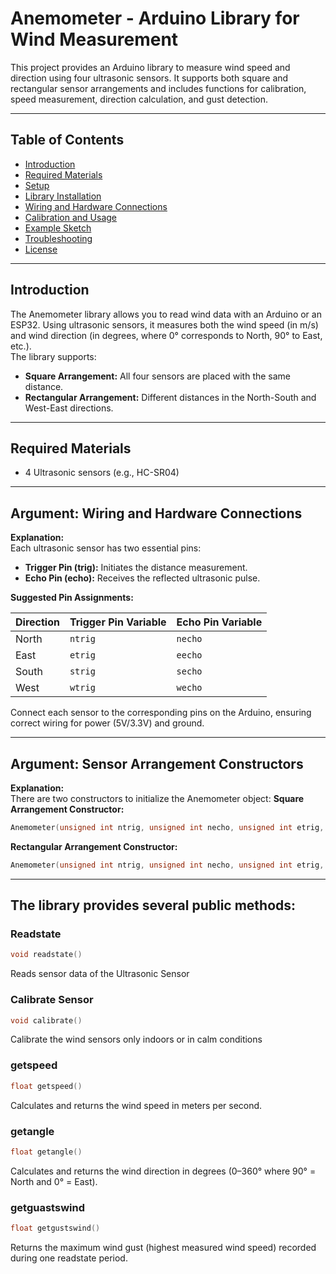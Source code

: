 # Anemometer - Arduino Library for Wind Measurement

This project provides an Arduino library to measure wind speed and direction using four ultrasonic sensors. It supports both square and rectangular sensor arrangements and includes functions for calibration, speed measurement, direction calculation, and gust detection.

---

## Table of Contents

- [Introduction](#introduction)
- [Required Materials](#required-materials)
- [Setup](#setup)
- [Library Installation](#library-installation)
- [Wiring and Hardware Connections](#wiring-and-hardware-connections)
- [Calibration and Usage](#calibration-and-usage)
- [Example Sketch](#example-sketch)
- [Troubleshooting](#troubleshooting)
- [License](#license)

---

## Introduction

The Anemometer library allows you to read wind data with an Arduino or an ESP32. Using ultrasonic sensors, it measures both the wind speed (in m/s) and wind direction (in degrees, where 0° corresponds to North, 90° to East, etc.).  
The library supports:
- **Square Arrangement:** All four sensors are placed with the same distance.
- **Rectangular Arrangement:** Different distances in the North-South and West-East directions.

---

## Required Materials

- 4 Ultrasonic sensors (e.g., HC-SR04)

---

## Argument: Wiring and Hardware Connections  
**Explanation:**  
Each ultrasonic sensor has two essential pins:
- **Trigger Pin (trig):** Initiates the distance measurement.
- **Echo Pin (echo):** Receives the reflected ultrasonic pulse.
  
**Suggested Pin Assignments:**

| Direction | Trigger Pin Variable | Echo Pin Variable |
|-----------|----------------------|-------------------|
| North     | `ntrig`              | `necho`           |
| East      | `etrig`              | `eecho`           |
| South     | `strig`              | `secho`           |
| West      | `wtrig`              | `wecho`           |

Connect each sensor to the corresponding pins on the Arduino, ensuring correct wiring for power (5V/3.3V) and ground.

---

## Argument: Sensor Arrangement Constructors  
**Explanation:**  
There are two constructors to initialize the Anemometer object:
  **Square Arrangement Constructor:**  
   ```cpp
   Anemometer(unsigned int ntrig, unsigned int necho, unsigned int etrig, unsigned int eecho, unsigned int strig, unsigned int secho, unsigned int wtrig, unsigned int wecho, unsigned int distance);
  ```
  **Rectangular Arrangement Constructor:**
  ```cpp
  Anemometer(unsigned int ntrig, unsigned int necho, unsigned int etrig, unsigned int eecho, unsigned int strig, unsigned int secho, unsigned int wtrig, unsigned int wecho, unsigned int distancenoso, unsigned int distanceweea);
  ```
---
## The library provides several public methods:

### Readstate
```cpp
void readstate()
```
Reads sensor data of the Ultrasonic Sensor

### Calibrate Sensor 
```cpp
void calibrate()
```
Calibrate the wind sensors only indoors or in calm conditions
### getspeed
```cpp
float getspeed()
```
Calculates and returns the wind speed in meters per second.
### getangle
```cpp
float getangle()
```
Calculates and returns the wind direction in degrees (0–360° where 90° = North and 0° = East).
### getguastswind
```cpp
float getgustswind()
```
Returns the maximum wind gust (highest measured wind speed) recorded during one readstate period.
